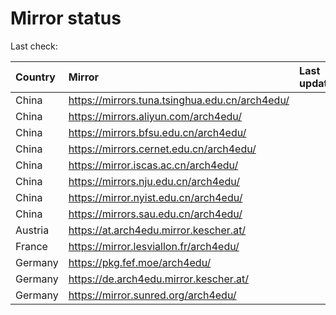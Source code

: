 <script src="./time.js"></script>
# Mirror status
Last check: <script type="text/javascript">localize(1707297456.5040812);</script>

|Country|Mirror|Last update|
|:------|:-----|:----------|
|China|https://mirrors.tuna.tsinghua.edu.cn/arch4edu/|<script type="text/javascript">localize(1707243985);</script>|
|China|https://mirrors.aliyun.com/arch4edu/|<script type="text/javascript">localize(1707243985);</script>|
|China|https://mirrors.bfsu.edu.cn/arch4edu/|<script type="text/javascript">localize(1707287506);</script>|
|China|https://mirrors.cernet.edu.cn/arch4edu/|<script type="text/javascript">localize(1707287506);</script>|
|China|https://mirror.iscas.ac.cn/arch4edu/|<script type="text/javascript">localize(1707243985);</script>|
|China|https://mirrors.nju.edu.cn/arch4edu/|<script type="text/javascript">localize(1707243985);</script>|
|China|https://mirror.nyist.edu.cn/arch4edu/|<script type="text/javascript">localize(1707243985);</script>|
|China|https://mirrors.sau.edu.cn/arch4edu/|<script type="text/javascript">localize(1707287506);</script>|
|Austria|https://at.arch4edu.mirror.kescher.at/|<script type="text/javascript">localize(1707287506);</script>|
|France|https://mirror.lesviallon.fr/arch4edu/|<script type="text/javascript">localize(1707243985);</script>|
|Germany|https://pkg.fef.moe/arch4edu/|<script type="text/javascript">localize(1707287506);</script>|
|Germany|https://de.arch4edu.mirror.kescher.at/|<script type="text/javascript">localize(1707287506);</script>|
|Germany|https://mirror.sunred.org/arch4edu/|<script type="text/javascript">localize(1707287506);</script>|

<script src="./tablefilter/tablefilter.js"></script>
<script src="./table.js"></script>